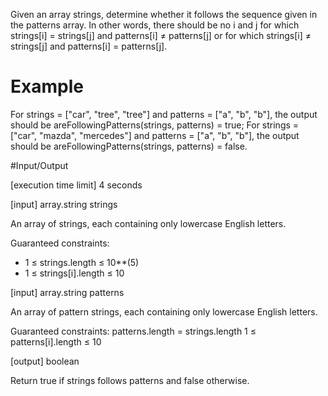 Given an array strings, determine whether it follows the sequence given in the patterns array. In other words, there should be no i and j for which strings[i] = strings[j] and patterns[i] ≠ patterns[j] or for which strings[i] ≠ strings[j] and patterns[i] = patterns[j].

# Example

For strings = ["car", "tree", "tree"] and patterns = ["a", "b", "b"], the output should be
areFollowingPatterns(strings, patterns) = true;
For strings = ["car", "mazda", "mercedes"] and patterns = ["a", "b", "b"], the output should be
areFollowingPatterns(strings, patterns) = false.

#Input/Output

[execution time limit] 4 seconds

[input] array.string strings

An array of strings, each containing only lowercase English letters.

Guaranteed constraints:
- 1 ≤ strings.length ≤ 10**(5)
- 1 ≤ strings[i].length ≤ 10

[input] array.string patterns

An array of pattern strings, each containing only lowercase English letters.

Guaranteed constraints:
patterns.length = strings.length
1 ≤ patterns[i].length ≤ 10

[output] boolean

Return true if strings follows patterns and false otherwise.